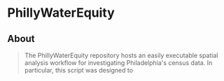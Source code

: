 # PhillyWaterEquity

## About
> The PhillyWaterEquity repository hosts an easily executable spatial analysis workflow for investigating Philadelphia's census data. In particular, this script was designed to 
